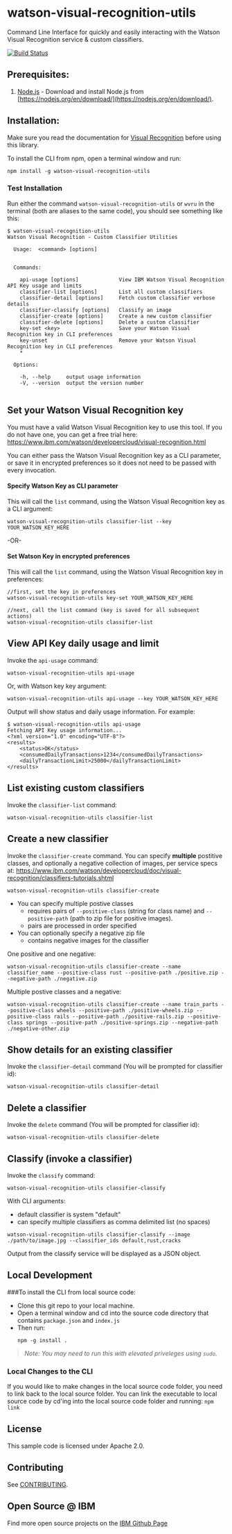 # watson-visual-recognition-utils

Command Line Interface for quickly and easily interacting with the Watson Visual Recognition service & custom classifiers.  

[![Build Status](https://travis-ci.org/IBM-Bluemix/visual-recognition-utils.svg?branch=master)](https://travis-ci.org/IBM-Bluemix/visual-recognition-utils)


## Prerequisites:

1. [Node.js](https://nodejs.org/en/download/) - Download and install Node.js from [https://nodejs.org/en/download/](https://nodejs.org/en/download/).

## Installation:

Make sure you read the documentation for [Visual Recognition](https://www.ibm.com/watson/developercloud/doc/visual-recognition/index.shtml) before using this library.

To install the CLI from npm, open a terminal window and run:

```
npm install -g watson-visual-recognition-utils
```


### Test Installation

Run either the command `watson-visual-recognition-utils` or `wvru` in the terminal (both are aliases to the same code), you should see something like this:

```
$ watson-visual-recognition-utils
Watson Visual Recognition - Custom Classifier Utilities

  Usage:  <command> [options]


  Commands:

    api-usage [options]             View IBM Watson Visual Recognition API Key usage and limits
    classifier-list [options]       List all custom classifiers
    classifier-detail [options]     Fetch custom classifier verbose details
    classifier-classify [options]   Classify an image
    classifier-create [options]     Create a new custom classifier
    classifier-delete [options]     Delete a custom classifier
    key-set <key>                   Save your Watson Visual Recognition key in CLI preferences
    key-unset                       Remove your Watson Visual Recognition key in CLI preferences
    *

  Options:

    -h, --help     output usage information
    -V, --version  output the version number


```


## Set your Watson Visual Recognition key

You must have a valid Watson Visual Recognition key to use this tool.  If you do not have one, you can get a free trial here: https://www.ibm.com/watson/developercloud/visual-recognition.html

You can either pass the Watson Visual Recognition key as a CLI parameter, or save it in encrypted preferences so it does not need to be passed with every invocation.

#### Specify Watson Key as CLI parameter
This will call the `list` command, using the Watson Visual Recognition key as a CLI argument:

```
watson-visual-recognition-utils classifier-list --key YOUR_WATSON_KEY_HERE
```

-OR-

#### Set Watson Key in encrypted preferences
This will call the `list` command, using the Watson Visual Recognition key in preferences:

```
//first, set the key in preferences
watson-visual-recognition-utils key-set YOUR_WATSON_KEY_HERE

//next, call the list command (key is saved for all subsequent actions) 
watson-visual-recognition-utils classifier-list
```


## View API Key daily usage and limit
Invoke the `api-usage` command:

```
watson-visual-recognition-utils api-usage
```

Or, with Watson key key argument:

```
watson-visual-recognition-utils api-usage --key YOUR_WATSON_KEY_HERE
```

Output will show status and daily usage information.  For example:

```
$ watson-visual-recognition-utils api-usage
Fetching API Key usage information...
<?xml version="1.0" encoding="UTF-8"?>
<results>
    <status>OK</status>
    <consumedDailyTransactions>1234</consumedDailyTransactions>
    <dailyTransactionLimit>25000</dailyTransactionLimit>
</results>
```


## List existing custom classifiers

Invoke the `classifier-list` command:

```
watson-visual-recognition-utils classifier-list
```


## Create a new classifier

Invoke the `classifier-create` command.  You can specify **multiple** postitive classes, and optionally a negative collection of images, per service specs at: https://www.ibm.com/watson/developercloud/doc/visual-recognition/classifiers-tutorials.shtml

```
watson-visual-recognition-utils classifier-create
```


* You can specify multiple postive classes
  * requires pairs of `--positive-class` (string for class name) and `--positive-path` (path to zip file for positive images).  
  * pairs are processed in order specified
* You can optionally specify a negative zip file 
  * contains negative images for the classifier

One positive and one negative:
```
watson-visual-recognition-utils classifier-create --name classifier_name --positive-class rust --positive-path ./positive.zip --negative-path ./negative.zip
```

Multiple postive classes and a negative:
```
watson-visual-recognition-utils classifier-create --name train_parts --positive-class wheels --positive-path ./positive-wheels.zip --positive-class rails --positive-path ./positive-rails.zip --positive-class springs --positive-path ./positive-springs.zip --negative-path ./negative-other.zip
```


## Show details for an existing classifier

Invoke the `classifier-detail` command (You will be prompted for classifier id):

```
watson-visual-recognition-utils classifier-detail
```


## Delete a classifier

Invoke the `delete` command (You will be prompted for classifier id):

```
watson-visual-recognition-utils classifier-delete
```


## Classify (invoke a classifier)
Invoke the `classify` command:

```
watson-visual-recognition-utils classifier-classify
```

With CLI arguments:

* default classifier is system "default"
* can specify multiple classifiers as comma delimited list (no spaces)

```
watson-visual-recognition-utils classifier-classify --image ./path/to/image.jpg --classifier_ids default,rust,cracks  
```

Output from the classify service will be displayed as a JSON object.


## Local Development

###To install the CLI from local source code: 

* Clone this git repo to your local machine.
* Open a terminal window and cd into the source code directory that contains `package.json` and `index.js`  
* Then run:
  ```
  npm -g install .
  ```

> *Note: You may need to run this with elevated priveleges using `sudo`.*

### Local Changes to the CLI

If you would like to make changes in the local source code folder, you need to link back to the local source folder.   You can link the executable to local source code by cd'ing into the local source code folder and running: `npm link`


## License

This sample code is licensed under Apache 2.0.

## Contributing

See [CONTRIBUTING](.github/CONTRIBUTING.md).

## Open Source @ IBM
Find more open source projects on the [IBM Github Page](http://ibm.github.io/)
